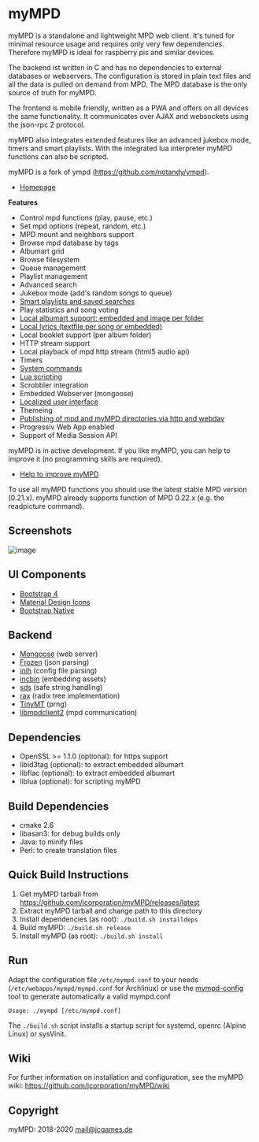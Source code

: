 myMPD
=====

myMPD is a standalone and lightweight MPD web client. It's tuned for minimal resource usage and requires only very few dependencies. Therefore myMPD is ideal for raspberry pis and similar devices.

The backend ist written in C and has no dependencies to external databases or webservers. The configuration is stored in plain text files and all the data is pulled on demand from MPD. The MPD database is the only source of truth for myMPD.

The frontend is mobile friendly, written as a PWA and offers on all devices the same functionality. It communicates over AJAX and websockets using the json-rpc 2 protocol. 

myMPD also integrates extended features like an advanced jukebox mode, timers and smart playlists. With the integrated lua interpreter myMPD functions can also be scripted. 

myMPD is a fork of ympd (https://github.com/notandy/ympd).

- <a href="https://jcorporation.github.io/myMPD/">Homepage</a>

**Features**
 - Control mpd functions (play, pause, etc.)
 - Set mpd options (repeat, random, etc.)
 - MPD mount and neighbors support
 - Browse mpd database by tags
 - Albumart grid
 - Browse filesystem
 - Queue management
 - Playlist management
 - Advanced search
 - Jukebox mode (add's random songs to queue)
 - [Smart playlists and saved searches](https://github.com/jcorporation/myMPD/wiki/Smart-playlists)
 - Play statistics and song voting
 - [Local albumart support: embedded and image per folder](https://github.com/jcorporation/myMPD/wiki/Albumart)
 - [Local lyrics (textfile per song or embedded)](https://github.com/jcorporation/myMPD/wiki/Lyrics)
 - Local booklet support (per album folder)
 - HTTP stream support
 - Local playback of mpd http stream (html5 audio api)
 - Timers
 - [System commands](https://github.com/jcorporation/myMPD/wiki/System-Commands)
 - [Lua scripting](https://github.com/jcorporation/myMPD/wiki/Scripting)
 - Scrobbler integration
 - Embedded Webserver (mongoose)
 - [Localized user interface](https://github.com/jcorporation/myMPD/wiki/Translating)
 - Themeing
 - [Publishing of mpd and myMPD directories via http and webdav](https://github.com/jcorporation/myMPD/wiki/Publishing-directories)
 - Progressiv Web App enabled
 - Support of Media Session API

myMPD is in active development. If you like myMPD, you can help to improve it (no programming skills are required).
 - <a href="https://github.com/jcorporation/myMPD/issues/167">Help to improve myMPD</a>

To use all myMPD functions you should use the latest stable MPD version (0.21.x). myMPD already supports function of MPD 0.22.x (e.g. the readpicture command).

Screenshots
-----------

![image](https://jcorporation.github.io/myMPD/assets/myMDPv6.0.0.gif)

UI Components
-------------
 - <a href="https://getbootstrap.com/">Bootstrap 4</a>
 - <a href="https://material.io/tools/icons/">Material Design Icons</a>
 - <a href="http://thednp.github.io/bootstrap.native/">Bootstrap Native</a>

Backend
-------
 - <a href="https://github.com/cesanta/mongoose">Mongoose</a> (web server)
 - <a href="https://github.com/cesanta/frozen">Frozen</a> (json parsing)
 - <a href="https://github.com/benhoyt/inih">inih</a> (config file parsing)
 - <a href="https://github.com/graphitemaster/incbin">incbin</a> (embedding assets)
 - <a href="https://github.com/antirez/sds">sds</a> (safe string handling)
 - <a href="https://github.com/antirez/rax">rax</a> (radix tree implementation)
 - <a href="https://github.com/MersenneTwister-Lab/TinyMT">TinyMT</a> (prng)
 - <a href="https://github.com/jcorporation/libmpdclient/tree/libmympdclient">libmpdclient2</a> (mpd communication)

Dependencies
------------
 - OpenSSL >= 1.1.0 (optional): for https support
 - libid3tag (optional): to extract embedded albumart
 - libflac (optional): to extract embedded albumart
 - liblua (optional): for scripting myMPD

Build Dependencies
------------------
 - cmake 2.6
 - libasan3: for debug builds only
 - Java: to minify files
 - Perl: to create translation files

Quick Build Instructions
-----------------------
 1. Get myMPD tarball from https://github.com/jcorporation/myMPD/releases/latest
 2. Extract myMPD tarball and change path to this directory
 3. Install dependencies (as root): ``./build.sh installdeps``
 4. Build myMPD: ``./build.sh release``
 5. Install myMPD (as root): ``./build.sh install``

Run
---
Adapt the configuration file ``/etc/mympd.conf`` to your needs (``/etc/webapps/mympd/mympd.conf`` for Archlinux) or use the <a href="https://github.com/jcorporation/myMPD/wiki/mympd-config">mympd-config</a> tool to generate automatically a valid mympd.conf

``
Usage: ./mympd [/etc/mympd.conf]
``

The ``./build.sh`` script installs a startup script for systemd, openrc (Alpine Linux) or sysVinit.

Wiki
----
For further information on installation and configuration, see the myMPD wiki: https://github.com/jcorporation/myMPD/wiki

Copyright
---------
myMPD: 2018-2020 <mail@jcgames.de>
